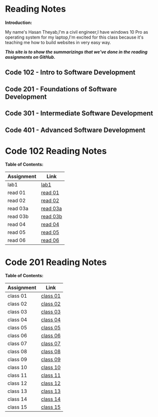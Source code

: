 # Reading Notes


**Introduction:**

My name's Hasan Theyab,I'm a civil engineer,I have windows 10 Pro as operating system for my laptop,I'm excited for this class because it's teaching me how to build websites in very easy way.


***This site is to show the summarizings that we've done in the reading assignments on GitHub.***



## Code 102 - Intro to Software Development
## Code 201 - Foundations of Software Development
## Code 301 - Intermediate Software Development
## Code 401 - Advanced Software Development




# Code 102 Reading Notes
**Table of Contents:**

| Assignment  | Link        |
| ----------- | ----------- |
| lab1        | [lab1](102/lab1.md)         |
| read 01     | [read 01](102/read1.md)     |
| read 02     | [read 02](102/read2.md)     |
| read 03a    | [read 03a](102/read3a.md)   |
| read 03b    | [read 03b](102/read3b.md)   |
| read 04     | [read 04](102/read4.md)     |
| read 05     | [read 05](102/read5.md)     |
| read 06     | [read 06](102/read6.md)     |



# Code 201 Reading Notes
**Table of Contents:**

| Assignment  | Link        |
| ----------- | ----------- |
| class 01    | [class 01](201/class-01.md)|
| class 02    | [class 02](201/class-02.md) |
| class 03    | [class 03](201/class-03.md) |
| class 04    | [class 04](201/class-04.md)            |
| class 05    | [class 05](201/class-05.md)            |
| class 06    | [class 06](201/class-06.md)            |
| class 07    | [class 07](201/class-07.md)            |
| class 08    | [class 08](201/class-08.md)            |
| class 09    | [class 09](201/class-09.md)            |
| class 10    | [class 10](201/class-10.md)            |
| class 11    | [class 11](201/class-11.md)            |
| class 12    | [class 12](201/class-12.md)            |
| class 13    | [class 13](201/class-13.md)            |
| class 14    | [class 14](201/class-14.md)            |
| class 15    | [class 15](201/class-15.md)            |






